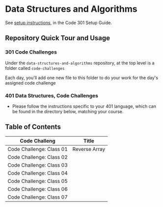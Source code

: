 # Data Structures and Algorithms

See [setup instructions](https://codefellows.github.io/setup-guide/code-301/3-code-challenges), in the Code 301 Setup Guide.

## Repository Quick Tour and Usage

### 301 Code Challenges

Under the `data-structures-and-algorithms` repository, at the top level is a folder called `code-challenges`

Each day, you'll add one new file to this folder to do your work for the day's assigned code challenge

### 401 Data Structures, Code Challenges

- Please follow the instructions specific to your 401 language, which can be found in the directory below, matching your course.


## Table of Contents
|Code Challeng           |Title               |
|------------------------|--------------------|
|Code Challenge: Class 01|Reverse Array       |
|Code Challenge: Class 02|                    |
|Code Challenge: Class 03|                    |
|Code Challenge: Class 04|                    |
|Code Challenge: Class 05|                    |
|Code Challenge: Class 06|                    |
|Code Challenge: Class 07|                    |